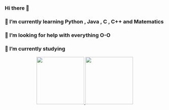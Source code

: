 ### Hi there 👋
### 🌱 I’m currently learning Python , Java , C , C++ and **Matematics**
### 🤔 I’m looking for help with everything O-O
### 🔭 I’m currently studying 
<div align="center">
  <a href="https://github.com/HackTime">
  <img height="150em" src="https://github-readme-stats.vercel.app/api?username=HackTime&show_icons=true&theme=dark&include_all_commits=true&count_private=true"/>
  <img height="150em" src="https://github-readme-stats.vercel.app/api/top-langs/?username=HackTime&layout=compact&langs_count=7&theme=dark"/>
</div>
<!--
**HackTime/HackTime** is a ✨ _special_ ✨ repository because its `README.md` (this file) appears on your GitHub profile.

Here are some ideas to get you started:

- 
- 👯 I’m looking to collaborate on ...
- 
- 💬 Ask me about ...
- 📫 How to reach me: ...
- 😄 Pronouns: ...
- ⚡ Fun fact: ...
-->

<img src="https://camo.githubusercontent.com/b72df8c21489f2918cbc2f3c44373a2c8ef2c635eed58d93b4443a1f40194262/68747470733a2f2f6c616e796172642d70726f66696c652d726561646d652e76657263656c2e6170702f6170692f3736303134343137313037353337313030393f62673d3030303030303030266869646554696d657374616d703d747275652669646c654d6573736167653d4a7573742532306368696c6c696e2725323061742532307468652532306d6f6d656e742e2e2e" data-canonical-src="https://lanyard-profile-readme.vercel.app/api/760144171075371009?bg=00000000&amp;hideTimestamp=true&amp;idleMessage=Just%20chillin'%20at%20the%20moment..." style="max-width: 100%;" align="right">
